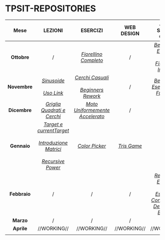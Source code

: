 # TPSIT-REPOSITORIES

| Mese | LEZIONI | ESERCIZI | WEB DESIGN | JAVA SCRIPT ONLY |
| :---: | :---: | :---: | :---: | :---: |
| **Ottobre** | / | [_Fiorellino Completo_](https://github.com/MarCoPiteo/TPSIT-REPOSITORIES/tree/main/ESERCIZI/Esercizio%20Fiorellino%20GitHub) | / | [_Beginners Esercizi_](https://github.com/MarCoPiteo/TPSIT-REPOSITORIES/tree/main/JAVA%20SCRIPT%20ONLY/Esercizi%20da%20Beginners%20Java) <br><br>[_Fiorellino Iniziale_](https://github.com/MarCoPiteo/TPSIT-REPOSITORIES/tree/main/JAVA%20SCRIPT%20ONLY/Esercizio%20Fiorellino%20Iniziale) |
| **Novembre** | [_Sinusoide_](https://github.com/MarCoPiteo/TPSIT-REPOSITORIES/blob/main/LEZIONI/Sinusoidale.html) <br><br> [_Uso Link_](https://github.com/MarCoPiteo/TPSIT-REPOSITORIES/blob/main/LEZIONI/Uso%20Link.html) | [_Cerchi Casuali_](https://github.com/MarCoPiteo/TPSIT-REPOSITORIES/tree/main/ESERCIZI/Esercizio%20Cerchi%20GitHub) <br><br> [_Beginners Rework_](https://github.com/MarCoPiteo/TPSIT-REPOSITORIES/tree/main/ESERCIZI/Esercizio%20Beginners%20Rework%20GitHub)| / | [_Beginners Esercizi con Funzioni_](https://github.com/MarCoPiteo/TPSIT-REPOSITORIES/tree/main/JAVA%20SCRIPT%20ONLY/Esercizi%20da%20Beginners%20Java%20con%20Funzioni) |
| **Dicembre** | [_Griglia Quadrati e Cerchi_](https://github.com/MarCoPiteo/TPSIT-REPOSITORIES/blob/main/LEZIONI/Griglia%20Quadrati%20e%20Cerchi.html) | [_Moto Uniformemente Accelerato_](https://github.com/MarCoPiteo/TPSIT-REPOSITORIES/tree/main/ESERCIZI/Esercizio%20Moto%20Uniformemente%20Accelerato%20GitHub) | / | / |
| **Gennaio** | [_Target e currentTarget_](https://github.com/MarCoPiteo/TPSIT-REPOSITORIES/blob/main/LEZIONI/Target.html) <br><br> [_Introduzione Matrici_](https://github.com/MarCoPiteo/TPSIT-REPOSITORIES/blob/main/LEZIONI/Introduzione%20Matrici.html) <br><br> [_Recursive Power_](https://github.com/MarCoPiteo/TPSIT-REPOSITORIES/blob/main/LEZIONI/Recursive%20Power.html)| [_Color Picker_](https://github.com/MarCoPiteo/TPSIT-REPOSITORIES/tree/main/ESERCIZI/Esercizio%20Color%20Picker%20Github) | [_Tris Game_](https://github.com/MarCoPiteo/TPSIT-REPOSITORIES/tree/main/WEB%20DESIGN/WebPage%20Tris%20Game%20GitHub) | / |
| **Febbraio** | / | / | / | [_Recursive Esercizi_](https://github.com/MarCoPiteo/TPSIT-REPOSITORIES/tree/main/JAVA%20SCRIPT%20ONLY/Esercizi%20RecursivePower) <br><br> [_Esercizio Conversione Decimale-Binario_](https://github.com/MarCoPiteo/TPSIT-REPOSITORIES/tree/main/JAVA%20SCRIPT%20ONLY/Esercizio%20Decimale-Binario%20Recursive) |
| **Marzo** | / | / | / | / |
| **Aprile** | //WORKING// | //WORKING// | //WORKING// | //WORKING// |
|  |  |  |  |  |